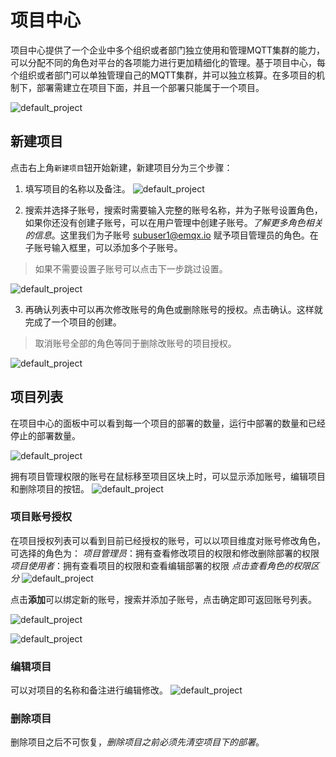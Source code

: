 # 项目中心

项目中心提供了一个企业中多个组织或者部门独立使用和管理MQTT集群的能力，可以分配不同的角色对平台的各项能力进行更加精细化的管理。基于项目中心，每个组织或者部门可以单独管理自己的MQTT集群，并可以独立核算。在多项目的机制下，部署需建立在项目下面，并且一个部署只能属于一个项目。

![default_project](./_assets/projectcenter_default.png)


## 新建项目

点击右上角`新建项目`钮开始新建，新建项目分为三个步骤：

1. 填写项目的名称以及备注。
![default_project](./_assets/projectcenter_new_step1.png)


2. 搜索并选择子账号，搜索时需要输入完整的账号名称，并为子账号设置角色，如果你还没有创建子账号，可以在用户管理中创建子账号。*了解更多角色相关的信息*。这里我们为子账号 subuser1@emqx.io 赋予项目管理员的角色。在子账号输入框里，可以添加多个子账号。
> 如果不需要设置子账号可以点击下一步跳过设置。

![default_project](./_assets/projectcenter_new_step2.png)


3. 再确认列表中可以再次修改账号的角色或删除账号的授权。点击确认。这样就完成了一个项目的创建。
> 取消账号全部的角色等同于删除改账号的项目授权。

![default_project](./_assets/projectcenter_new_step3.png)


## 项目列表

在项目中心的面板中可以看到每一个项目的部署的数量，运行中部署的数量和已经停止的部署数量。

![default_project](./_assets/projectcenter_default.png)


拥有项目管理权限的账号在鼠标移至项目区块上时，可以显示添加账号，编辑项目和删除项目的按钮。
![default_project](./_assets/projectcenter_opts.png)


### 项目账号授权
在项目授权列表可以看到目前已经授权的账号，可以以项目维度对账号修改角色，可选择的角色为：
*项目管理员*：拥有查看修改项目的权限和修改删除部署的权限
*项目使用者*：拥有查看项目的权限和查看编辑部署的权限
*点击查看角色的权限区分*
![default_project](./_assets/projectcenter_opts_1.png)


点击**添加**可以绑定新的账号，搜索并添加子账号，点击确定即可返回账号列表。

![default_project](./_assets/projectcenter_opts_2.png)

![default_project](./_assets/projectcenter_opts_3.png)

### 编辑项目
可以对项目的名称和备注进行编辑修改。
![default_project](./_assets/projectcenter_opts_4.png)

### 删除项目
删除项目之后不可恢复，*删除项目之前必须先清空项目下的部署*。


